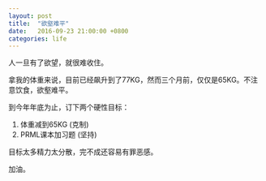 ```yaml
---
layout: post
title:  "欲壑难平"
date:   2016-09-23 21:00:00 +0800
categories: life
---
```


人一旦有了欲望，就很难收住。

拿我的体重来说，目前已经飙升到了77KG，然而三个月前，仅仅是65KG。不注意饮食，欲壑难平。

到今年年底为止，订下两个硬性目标：

1. 体重减到65KG (克制)
2. PRML课本加习题 (坚持)

目标太多精力太分散，完不成还容易有罪恶感。

加油。